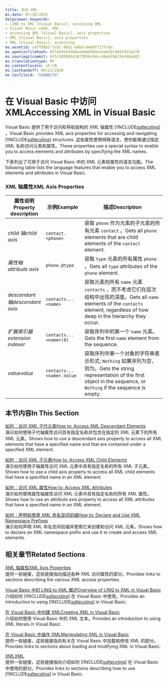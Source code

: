 ```yaml
---
title: 访问 XML
ms.date: 07/20/2015
helpviewer_keywords:
- LINQ to XML [Visual Basic], accessing XML
- Visual Basic code, XML
- accessing XML [Visual Basic], axis properties
- XML [Visual Basic], axis properties
- XML [Visual Basic], accessing
ms.assetid: c47f88b2-3cbc-4bb1-b4b9-be60f71ffc6a
ms.openlocfilehash: 8ffe6d5ed368aee6d6984ec6ab28c8832921a3f8
ms.sourcegitcommit: bf5c5850654187705bc94cc40ebfb62fe346ab02
ms.translationtype: MT
ms.contentlocale: zh-CN
ms.lasthandoff: 09/23/2020
ms.locfileid: "91080174"
---
```

# <a name="accessing-xml-in-visual-basic"></a><span data-ttu-id="49dfd-102">在 Visual Basic 中访问 XML</span><span class="sxs-lookup"><span data-stu-id="49dfd-102">Accessing XML in Visual Basic</span></span>

<span data-ttu-id="49dfd-103">Visual Basic 提供了用于访问和导航结构的 XML 轴属性 [!INCLUDE[sqltecxlinq](~/includes/sqltecxlinq-md.md)] 。</span><span class="sxs-lookup"><span data-stu-id="49dfd-103">Visual Basic provides XML axis properties for accessing and navigating [!INCLUDE[sqltecxlinq](~/includes/sqltecxlinq-md.md)] structures.</span></span> <span data-ttu-id="49dfd-104">这些属性使用特殊语法，使你能够通过指定 XML 名称访问元素和属性。</span><span class="sxs-lookup"><span data-stu-id="49dfd-104">These properties use a special syntax to enable you to access elements and attributes by specifying the XML names.</span></span>  
  
 <span data-ttu-id="49dfd-105">下表列出了可用于访问 Visual Basic 中的 XML 元素和属性的语言功能。</span><span class="sxs-lookup"><span data-stu-id="49dfd-105">The following table lists the language features that enable you to access XML elements and attributes in Visual Basic.</span></span>  
  
### <a name="xml-axis-properties"></a><span data-ttu-id="49dfd-106">XML 轴属性</span><span class="sxs-lookup"><span data-stu-id="49dfd-106">XML Axis Properties</span></span>  
  
|<span data-ttu-id="49dfd-107">属性说明</span><span class="sxs-lookup"><span data-stu-id="49dfd-107">Property description</span></span>|<span data-ttu-id="49dfd-108">示例</span><span class="sxs-lookup"><span data-stu-id="49dfd-108">Example</span></span>|<span data-ttu-id="49dfd-109">描述</span><span class="sxs-lookup"><span data-stu-id="49dfd-109">Description</span></span>|  
|--------------------------|-------------|-----------------|  
|<span data-ttu-id="49dfd-110">*child 轴*</span><span class="sxs-lookup"><span data-stu-id="49dfd-110">*child axis*</span></span>|`contact.<phone>`|<span data-ttu-id="49dfd-111">获取 `phone` 作为元素的子元素的所有元素 `contact` 。</span><span class="sxs-lookup"><span data-stu-id="49dfd-111">Gets all `phone` elements that are child elements of the `contact` element.</span></span>|  
|<span data-ttu-id="49dfd-112">*属性轴*</span><span class="sxs-lookup"><span data-stu-id="49dfd-112">*attribute axis*</span></span>|`phone.@type`|<span data-ttu-id="49dfd-113">获取 `type` 元素的所有属性 `phone` 。</span><span class="sxs-lookup"><span data-stu-id="49dfd-113">Gets all `type` attributes of the `phone` element.</span></span>|  
|<span data-ttu-id="49dfd-114">*descendant 轴*</span><span class="sxs-lookup"><span data-stu-id="49dfd-114">*descendant axis*</span></span>|`contacts...<name>`|<span data-ttu-id="49dfd-115">获取元素的所有 `name` 元素 `contacts` ，而不考虑它们在层次结构中出现的深度。</span><span class="sxs-lookup"><span data-stu-id="49dfd-115">Gets all `name` elements of the `contacts` element, regardless of how deep in the hierarchy they occur.</span></span>|  
|<span data-ttu-id="49dfd-116">*扩展索引器*</span><span class="sxs-lookup"><span data-stu-id="49dfd-116">*extension indexer*</span></span>|`contacts...<name>(0)`|<span data-ttu-id="49dfd-117">获取序列中的第一个 `name` 元素。</span><span class="sxs-lookup"><span data-stu-id="49dfd-117">Gets the first `name` element from the sequence.</span></span>|  
|<span data-ttu-id="49dfd-118">*value*</span><span class="sxs-lookup"><span data-stu-id="49dfd-118">*value*</span></span>|`contacts...<name>.Value`|<span data-ttu-id="49dfd-119">获取序列中第一个对象的字符串表示形式; `Nothing` 如果序列为空，则为。</span><span class="sxs-lookup"><span data-stu-id="49dfd-119">Gets the string representation of the first object in the sequence, or `Nothing` if the sequence is empty.</span></span>|  
  
## <a name="in-this-section"></a><span data-ttu-id="49dfd-120">本节内容</span><span class="sxs-lookup"><span data-stu-id="49dfd-120">In This Section</span></span>  

 [<span data-ttu-id="49dfd-121">如何：访问 XML 子代元素</span><span class="sxs-lookup"><span data-stu-id="49dfd-121">How to: Access XML Descendant Elements</span></span>](how-to-access-xml-descendant-elements.md)  
 <span data-ttu-id="49dfd-122">演示如何使用子代轴属性访问具有指定名称并包含在指定的 XML 元素下的所有 XML 元素。</span><span class="sxs-lookup"><span data-stu-id="49dfd-122">Shows how to use a descendant axis property to access all XML elements that have a specified name and that are contained under a specified XML element.</span></span>  
  
 [<span data-ttu-id="49dfd-123">如何：访问 XML 子元素</span><span class="sxs-lookup"><span data-stu-id="49dfd-123">How to: Access XML Child Elements</span></span>](how-to-access-xml-child-elements.md)  
 <span data-ttu-id="49dfd-124">演示如何使用子轴属性访问 XML 元素中具有指定名称的所有 XML 子元素。</span><span class="sxs-lookup"><span data-stu-id="49dfd-124">Shows how to use a child axis property to access all XML child elements that have a specified name in an XML element.</span></span>  
  
 [<span data-ttu-id="49dfd-125">如何：访问 XML 属性</span><span class="sxs-lookup"><span data-stu-id="49dfd-125">How to: Access XML Attributes</span></span>](how-to-access-xml-attributes.md)  
 <span data-ttu-id="49dfd-126">演示如何使用属性轴属性访问 XML 元素中具有指定名称的所有 XML 属性。</span><span class="sxs-lookup"><span data-stu-id="49dfd-126">Shows how to use an attribute axis property to access all XML attributes that have a specified name in an XML element.</span></span>  
  
 [<span data-ttu-id="49dfd-127">如何：声明和使用 XML 命名空间前缀</span><span class="sxs-lookup"><span data-stu-id="49dfd-127">How to: Declare and Use XML Namespace Prefixes</span></span>](how-to-declare-and-use-xml-namespace-prefixes.md)  
 <span data-ttu-id="49dfd-128">演示如何声明 XML 命名空间前缀并使用它来创建和访问 XML 元素。</span><span class="sxs-lookup"><span data-stu-id="49dfd-128">Shows how to declare an XML namespace prefix and use it to create and access XML elements.</span></span>  
  
## <a name="related-sections"></a><span data-ttu-id="49dfd-129">相关章节</span><span class="sxs-lookup"><span data-stu-id="49dfd-129">Related Sections</span></span>  

 [<span data-ttu-id="49dfd-130">XML 轴属性</span><span class="sxs-lookup"><span data-stu-id="49dfd-130">XML Axis Properties</span></span>](../../../language-reference/xml-axis/index.md)  
 <span data-ttu-id="49dfd-131">提供一些链接，这些链接指向描述各种 XML 访问属性的部分。</span><span class="sxs-lookup"><span data-stu-id="49dfd-131">Provides links to sections describing the various XML access properties.</span></span>  
  
 [<span data-ttu-id="49dfd-132">Visual Basic 中的 LINQ to XML 概述</span><span class="sxs-lookup"><span data-stu-id="49dfd-132">Overview of LINQ to XML in Visual Basic</span></span>](overview-of-linq-to-xml.md)  
 <span data-ttu-id="49dfd-133">介绍如何 [!INCLUDE[sqltecxlinq](~/includes/sqltecxlinq-md.md)] 在 Visual Basic 中使用。</span><span class="sxs-lookup"><span data-stu-id="49dfd-133">Provides an introduction to using [!INCLUDE[sqltecxlinq](~/includes/sqltecxlinq-md.md)] in Visual Basic.</span></span>  
  
 [<span data-ttu-id="49dfd-134">在 Visual Basic 中创建 XML</span><span class="sxs-lookup"><span data-stu-id="49dfd-134">Creating XML in Visual Basic</span></span>](creating-xml.md)  
 <span data-ttu-id="49dfd-135">介绍如何使用 Visual Basic 中的 XML 文本。</span><span class="sxs-lookup"><span data-stu-id="49dfd-135">Provides an introduction to using XML literals in Visual Basic.</span></span>  
  
 [<span data-ttu-id="49dfd-136">在 Visual Basic 中操作 XML</span><span class="sxs-lookup"><span data-stu-id="49dfd-136">Manipulating XML in Visual Basic</span></span>](manipulating-xml.md)  
 <span data-ttu-id="49dfd-137">提供一些链接，这些链接指向有关在 Visual Basic 中加载和修改 XML 的部分。</span><span class="sxs-lookup"><span data-stu-id="49dfd-137">Provides links to sections about loading and modifying XML in Visual Basic.</span></span>  
  
 [<span data-ttu-id="49dfd-138">XML</span><span class="sxs-lookup"><span data-stu-id="49dfd-138">XML</span></span>](index.md)  
 <span data-ttu-id="49dfd-139">提供一些链接，这些链接指向介绍如何 [!INCLUDE[sqltecxlinq](~/includes/sqltecxlinq-md.md)] 在 Visual Basic 中使用的部分。</span><span class="sxs-lookup"><span data-stu-id="49dfd-139">Provides links to sections describing how to use [!INCLUDE[sqltecxlinq](~/includes/sqltecxlinq-md.md)] in Visual Basic.</span></span>
